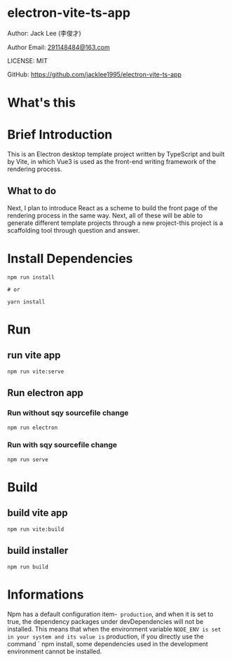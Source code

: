 # electron-vite-ts-app

Author: Jack Lee (李俊才)

Author Email: 291148484@163.com

LICENSE: MIT

GitHub: https://github.com/jacklee1995/electron-vite-ts-app

# What's this

# Brief Introduction

This is an Electron desktop template project written by TypeScript and built by Vite, in which Vue3 is used as the front-end writing framework of the rendering process.

## What to do 

Next, I plan to introduce React as a scheme to build the front page of the rendering process in the same way. Next, all of these will be able to generate different template projects through a new project-this project is a scaffolding tool through question and answer.

# Install Dependencies

```
npm run install

# or

yarn install
```

# Run
## run vite app 
```
npm run vite:serve
```

## Run electron app

### Run without sqy sourcefile change

```
npm run electron
```

### Run with sqy sourcefile change

```
npm run serve
```

# Build

## build vite app

```
npm run vite:build
```

## build installer
```
npm run build
```

# Informations

 Npm has a default configuration item-` production`, and when it is set to true, the dependency packages under devDependencies will not be installed. This means that when the environment variable ` NODE_ENV is set in your system and its value is ` production, if you directly use the command ` npm install, some dependencies used in the development environment cannot be installed.
